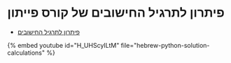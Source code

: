 # פיתרון לתרגיל החישובים של קורס פייתון


* [ פיתרון לתרגיל החישובים](https://code-maven.com/slides/python-programming/solution-calculations)

{% embed youtube id="H_UHScyILtM" file="hebrew-python-solution-calculations" %}

